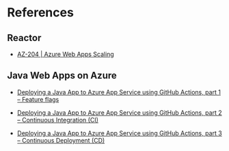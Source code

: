 # References


## Reactor

- [AZ-204 | Azure Web Apps Scaling](https://www.youtube.com/watch?v=dvoJIAcW7Ro)

## Java Web Apps on Azure

- [Deploying a Java App to Azure App Service using GitHub Actions, part 1 – Feature flags](https://www.youtube.com/watch?v=CGwcckls0tA&t=0s)

- [Deploying a Java App to Azure App Service using GitHub Actions, part 2 – Continuous Integration (CI)](https://www.youtube.com/watch?v=LOa-gtH9GVU)

- [Deploying a Java App to Azure App Service using GitHub Actions, part 3 – Continuous Deployment (CD)](https://www.youtube.com/watch?v=Uxehwu4Doa0)
